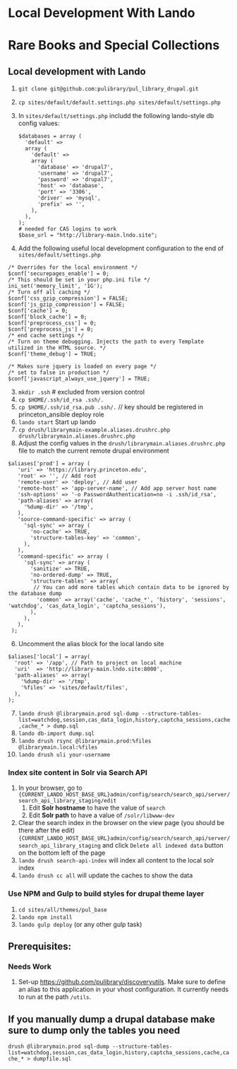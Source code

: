 # Local Development With Lando
# Rare Books and Special Collections

## Local development with Lando



1. `git clone git@github.com:pulibrary/pul_library_drupal.git`
2. `cp sites/default/default.settings.php sites/default/settings.php`
3. In `sites/default/settings.php` includd the following lando-style db config values:

    ```
    $databases = array (
      'default' =>
      array (
        'default' =>
        array (
          'database' => 'drupal7',
          'username' => 'drupal7',
          'password' => 'drupal7',
          'host' => 'database',
          'port' => '3306',
          'driver' => 'mysql',
          'prefix' => '',
        ),
      ),
    );
    # needed for CAS logins to work
    $base_url = "http://library-main.lndo.site";
    ```
3. Add the following useful local development configuration to the end of `sites/default/settings.php`
```
/* Overrides for the local environment */
$conf['securepages_enable'] = 0;
/* This should be set in your php.ini file */
ini_set('memory_limit', '1G');
/* Turn off all caching */
$conf['css_gzip_compression'] = FALSE;
$conf['js_gzip_compression'] = FALSE;
$conf['cache'] = 0;
$conf['block_cache'] = 0;
$conf['preprocess_css'] = 0;
$conf['preprocess_js'] = 0;
/* end cache settings */
/* Turn on theme debugging. Injects the path to every Template utilized in the HTML source. */
$conf['theme_debug'] = TRUE;

/* Makes sure jquery is loaded on every page */
/* set to false in production */
$conf['javascript_always_use_jquery'] = TRUE;
```
3. `mkdir .ssh` # excluded from version control
4. `cp $HOME/.ssh/id_rsa .ssh/.`
5. `cp $HOME/.ssh/id_rsa.pub .ssh/.` // key should be registered in princeton_ansible deploy role
3. `lando start` Start up lando
4. `cp drush/librarymain-example.aliases.drushrc.php drush/librarymain.aliases.drushrc.php`
5. Adjust the config values in the  `drush/librarymain.aliases.drushrc.php` file to match the current remote drupal environment
```
$aliases['prod'] = array (
   'uri' => 'https://library.princeton.edu',
   'root' => '', // Add root
   'remote-user' => 'deploy', // Add user
   'remote-host' => 'app-server-name', // Add app server host name
   'ssh-options' => '-o PasswordAuthentication=no -i .ssh/id_rsa',
   'path-aliases' => array(
     '%dump-dir' => '/tmp',
   ),
   'source-command-specific' => array (
     'sql-sync' => array (
       'no-cache' => TRUE,
       'structure-tables-key' => 'common',
     ),
   ),
   'command-specific' => array (
     'sql-sync' => array (
       'sanitize' => TRUE,
       'no-ordered-dump' => TRUE,
       'structure-tables' => array(
        // You can add more tables which contain data to be ignored by the database dump
         'common' => array('cache', 'cache_*', 'history', 'sessions', 'watchdog', 'cas_data_login', 'captcha_sessions'),
       ),
     ),
   ),
 );
```
6. Uncomment the alias block for the local lando site
```
$aliases['local'] = array(
  'root' => '/app', // Path to project on local machine
  'uri'  => 'http://library-main.lndo.site:8000',
  'path-aliases' => array(
    '%dump-dir' => '/tmp',
    '%files' => 'sites/default/files',
  ),
);
```
7. `lando drush @librarymain.prod sql-dump --structure-tables-list=watchdog,session,cas_data_login,history,captcha_sessions,cache,cache_* > dump.sql`
8. `lando db-import dump.sql`
9. `lando drush rsync @librarymain.prod:%files @librarymain.local:%files`
10. `lando drush uli your-username`

### Index site content in Solr via Search API

1. In your browser, go to `{CURRENT_LANDO_HOST_BASE_URL}admin/config/search/search_api/server/search_api_library_staging/edit`
   1. Edit **Solr hostname** to have the value of `search`
   1. Edit **Solr path** to have a value of `/solr/libwww-dev`
1. Clear the search index in the browser on the view page (you should be there after the edit) `{CURRENT_LANDO_HOST_BASE_URL}admin/config/search/search_api/server/search_api_library_staging` and click `Delete all indexed data` button on the bottom left of the page
1. `lando drush search-api-index` will index all content to the local solr index
1. `lando drush cc all` will update the caches to show the data


### Use NPM and Gulp to build styles for drupal theme layer

1. `cd sites/all/themes/pul_base`
2. `lando npm install`
3. `lando gulp deploy` (or any other gulp task)


## Prerequisites:

### Needs Work ###
1. Set-up https://github.com/pulibrary/discoveryutils. Make sure to define an alias to this application in your vhost configuration. It currently needs to run at the path ```/utils```.

## If you manually dump a drupal database make sure to dump only the tables you need
```drush @librarymain.prod sql-dump --structure-tables-list=watchdog,session,cas_data_login,history,captcha_sessions,cache,cache_* > dumpfile.sql```
